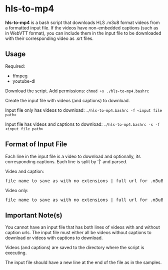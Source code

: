 # hls-to-mp4

**hls-to-mp4** is a bash script that downloads HLS .m3u8 format videos from a formatted input file. If the videos have non-embedded captions (such as in WebVTT format), you can include them in the input file to be downloaded with their corresponding video as .srt files.

## Usage
Required:
- ffmpeg
- youtube-dl

Download the script. Add permissions:
`chmod +x ./hls-to-mp4.bashrc`

Create the input file with videos (and captions) to download. 

Input file only has videos to download:
`./hls-to-mp4.bashrc -f <input file path>`

Input file has videos and captions to download:
`./hls-to-mp4.bashrc -s -f <input file path>`

## Format of Input File

Each line in the input file is a video to download and optionally, its corresponding captions. Each line is split by '|' and parsed. 

Video and caption:
<pre>file name to save as with no extensions | full url for .m3u8 video | full url to captions</pre>

Video only:
<pre>file name to save as with no extensions | full url for .m3u8 video</pre>

## Important Note(s)

You cannot have an input file that has both lines of videos with and without caption urls. The input file must either all be videos without captions to download or videos with captions to download.

Videos (and captions) are saved to the directory where the script is executing.

The input file should have a new line at the end of the file as in the samples.
